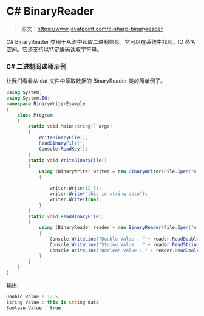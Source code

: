 # C# BinaryReader

> 原文：<https://www.javatpoint.com/c-sharp-binaryreader>

C# BinaryReader 类用于从流中读取二进制信息。它可以在系统中找到。IO 命名空间。它还支持以特定编码读取字符串。

### C# 二进制阅读器示例

让我们看看从 dat 文件中读取数据的 BinaryReader 类的简单例子。

```cs
using System;
using System.IO;
namespace BinaryWriterExample
{
    class Program
    {
        static void Main(string[] args)
        {
            WriteBinaryFile();
            ReadBinaryFile();
            Console.ReadKey();
        }
        static void WriteBinaryFile()
        {
            using (BinaryWriter writer = new BinaryWriter(File.Open("e:\\binaryfile.dat", FileMode.Create)))
            {

                writer.Write(12.5);
                writer.Write("this is string data");
                writer.Write(true);
            }
        }
        static void ReadBinaryFile()
        {
            using (BinaryReader reader = new BinaryReader(File.Open("e:\\binaryfile.dat", FileMode.Open)))
            {
                Console.WriteLine("Double Value : " + reader.ReadDouble());
                Console.WriteLine("String Value : " + reader.ReadString());
                Console.WriteLine("Boolean Value : " + reader.ReadBoolean());
            }
        }
    }
}

```

输出:

```cs
Double Value : 12.5
String Value : this is string data
Boolean Value : true

```